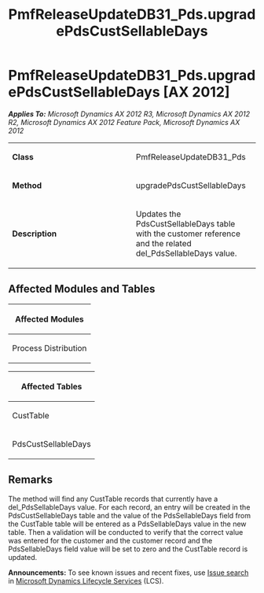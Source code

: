 ﻿---
title: PmfReleaseUpdateDB31_Pds.upgradePdsCustSellableDays
TOCTitle: PmfReleaseUpdateDB31_Pds.upgradePdsCustSellableDays
ms:assetid: 70784b6a-f1cb-3bab-edd7-8a381b7c9a0f
ms:mtpsurl: https://msdn.microsoft.com/en-us/library/JJ685784(v=AX.60)
ms:contentKeyID: 49708983
ms.date: 05/18/2015
mtps_version: v=AX.60
---

# PmfReleaseUpdateDB31\_Pds.upgradePdsCustSellableDays [AX 2012]


_**Applies To:** Microsoft Dynamics AX 2012 R3, Microsoft Dynamics AX 2012 R2, Microsoft Dynamics AX 2012 Feature Pack, Microsoft Dynamics AX 2012_

<table>
<colgroup>
<col style="width: 50%" />
<col style="width: 50%" />
</colgroup>
<tbody>
<tr class="odd">
<td><p><strong>Class</strong></p></td>
<td><p>PmfReleaseUpdateDB31_Pds</p></td>
</tr>
<tr class="even">
<td><p><strong>Method</strong></p></td>
<td><p>upgradePdsCustSellableDays</p></td>
</tr>
<tr class="odd">
<td><p><strong>Description</strong></p></td>
<td><p>Updates the PdsCustSellableDays table with the customer reference and the related del_PdsSellableDays value.</p></td>
</tr>
</tbody>
</table>


## Affected Modules and Tables

<table>
<colgroup>
<col style="width: 100%" />
</colgroup>
<thead>
<tr class="header">
<th><p>Affected Modules</p></th>
</tr>
</thead>
<tbody>
<tr class="odd">
<td><p>Process Distribution</p></td>
</tr>
</tbody>
</table>


<table>
<colgroup>
<col style="width: 100%" />
</colgroup>
<thead>
<tr class="header">
<th><p>Affected Tables</p></th>
</tr>
</thead>
<tbody>
<tr class="odd">
<td><p>CustTable</p></td>
</tr>
<tr class="even">
<td><p>PdsCustSellableDays</p></td>
</tr>
</tbody>
</table>


## Remarks

The method will find any CustTable records that currently have a del\_PdsSellableDays value. For each record, an entry will be created in the PdsCustSellableDays table and the value of the PdsSellableDays field from the CustTable table will be entered as a PdsSellableDays value in the new table. Then a validation will be conducted to verify that the correct value was entered for the customer and the customer record and the PdsSellableDays field value will be set to zero and the CustTable record is updated.

  
**Announcements:** To see known issues and recent fixes, use [Issue search](http://go.microsoft.com/fwlink/?linkid=389258) in [Microsoft Dynamics Lifecycle Services](http://go.microsoft.com/fwlink/?linkid=306505) (LCS).

